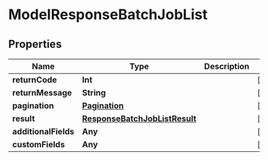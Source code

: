 

# ModelResponseBatchJobList


## Properties

Name | Type | Description | Notes
------------ | ------------- | ------------- | -------------
**returnCode** | **Int** |  |  [optional]
**returnMessage** | **String** |  |  [optional]
**pagination** | [**Pagination**](Pagination.md) |  |  [optional]
**result** | [**ResponseBatchJobListResult**](ResponseBatchJobListResult.md) |  |  [optional]
**additionalFields** | **Any** |  |  [optional]
**customFields** | **Any** |  |  [optional]



